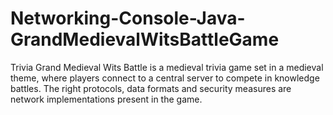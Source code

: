 # Networking-Console-Java-GrandMedievalWitsBattleGame
Trivia Grand Medieval Wits Battle is a medieval trivia game set in a medieval theme, where players connect to a central server to compete in knowledge battles. The right protocols, data formats and security measures are network implementations present in the game.
